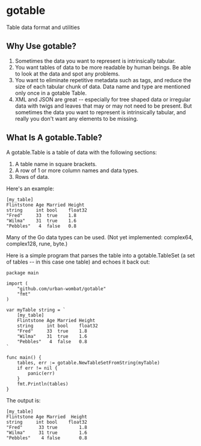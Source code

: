 # gotable

Table data format and utilities

## Why Use gotable?

1. Sometimes the data you want to represent is intrinsically tabular.
2. You want tables of data to be more readable by human beings. Be able to look at the data and spot any problems.
3. You want to eliminate repetitive metadata such as tags, and reduce the size of each tabular chunk of data.
   Data name and type are mentioned only once in a gotable Table.
4. XML and JSON are great -- especially for tree shaped data or irregular data with twigs and leaves that may or may not need to be present.
   But sometimes the data you want to represent is intrinsically tabular, and really you don't want any elements to be missing.

## What Is A gotable.Table?

A gotable.Table is a table of data with the following sections:
1. A table name in square brackets.
2. A row of 1 or more column names and data types.
3. Rows of data.

Here's an example:

    [my_table]
    Flintstone Age Married Height
    string     int bool    float32
    "Fred"     33  true    1.8
    "Wilma"    31  true    1.6
    "Pebbles"   4  false   0.8

Many of the Go data types can be used. (Not yet implemented: complex64, complex128, rune, byte.)

Here is a simple program that parses the table into a gotable.TableSet (a set of tables -- in this case one table) and echoes it back out:

    package main

    import (
        "github.com/urban-wombat/gotable"
        "fmt"
    )

    var myTable string = `
        [my_table]
        Flintstone Age Married Height
        string     int bool    float32
        "Fred"     33  true    1.8
        "Wilma"    31  true    1.6
        "Pebbles"   4  false   0.8
    `

    func main() {
        tables, err := gotable.NewTableSetFromString(myTable)
        if err != nil {
            panic(err)
        }
        fmt.Println(tables)
    }

The output is:

    [my_table]
    Flintstone Age Married  Height
    string     int bool    float32
    "Fred"      33 true        1.8
    "Wilma"     31 true        1.6
    "Pebbles"    4 false       0.8
